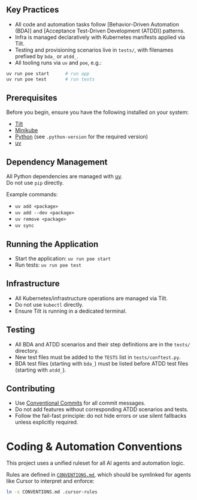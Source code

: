 ## Key Practices

- All code and automation tasks follow [Behavior-Driven Automation (BDA)] and [Acceptance Test-Driven Development (ATDD)] patterns.
- Infra is managed declaratively with Kubernetes manifests applied via Tilt.
- Testing and provisioning scenarios live in `tests/`, with filenames prefixed by `bda_` or `atdd_`.
- All tooling runs via `uv` and `poe`, e.g.:

```bash
uv run poe start      # run app
uv run poe test       # run tests
```

## Prerequisites

Before you begin, ensure you have the following installed on your system:

- [Tilt](https://docs.tilt.dev/)
- [Minikube](https://minikube.sigs.k8s.io/docs/)
- [Python](https://www.python.org/) (see `.python-version` for the required version)
- [uv](https://docs.astral.sh/uv/)

## Dependency Management

All Python dependencies are managed with [uv](https://docs.astral.sh/uv/).  
Do not use `pip` directly.

Example commands:
- `uv add <package>`
- `uv add --dev <package>`
- `uv remove <package>`
- `uv sync`

## Running the Application

- Start the application: `uv run poe start`
- Run tests: `uv run poe test`

## Infrastructure

- All Kubernetes/infrastructure operations are managed via Tilt.
- Do not use `kubectl` directly.
- Ensure Tilt is running in a dedicated terminal.

## Testing

- All BDA and ATDD scenarios and their step definitions are in the `tests/` directory.
- New test files must be added to the `TESTS` list in `tests/conftest.py`.
- BDA test files (starting with `bda_`) must be listed before ATDD test files (starting with `atdd_`).

## Contributing

- Use [Conventional Commits](https://www.conventionalcommits.org/) for all commit messages.
- Do not add features without corresponding ATDD scenarios and tests.
- Follow the fail-fast principle: do not hide errors or use silent fallbacks unless explicitly required.

# Coding & Automation Conventions

This project uses a unified ruleset for all AI agents and automation logic.

Rules are defined in [`CONVENTIONS.md`](./CONVENTIONS.md), which should be symlinked for agents like Cursor to interpret and enforce:

```bash
ln -s CONVENTIONS.md .cursor-rules
```



